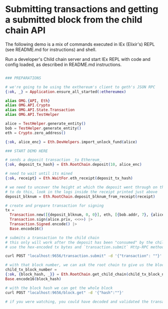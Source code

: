 # Submitting transactions and getting a submitted block from the child chain API

The following demo is a mix of commands executed in IEx (Elixir's) REPL (see README.md for instructions) and shell.

Run a developer's Child chain server and start IEx REPL with code and config loaded, as described in README.md instructions.

```elixir

### PREPARATIONS

# we're going to be using the exthereum's client to geth's JSON RPC
{:ok, _} = Application.ensure_all_started(:ethereumex)

alias OMG.{API, Eth}
alias OMG.API.Crypto
alias OMG.API.State.Transaction
alias OMG.API.TestHelper

alice = TestHelper.generate_entity()
bob = TestHelper.generate_entity()
eth = Crypto.zero_address()

{:ok, alice_enc} = Eth.DevHelpers.import_unlock_fund(alice)

### START DEMO HERE

# sends a deposit transaction _to Ethereum_
{:ok, deposit_tx_hash} = Eth.RootChain.deposit(10, alice_enc)

# need to wait until its mined
{:ok, receipt} = Eth.WaitFor.eth_receipt(deposit_tx_hash)

# we need to uncover the height at which the deposit went through on the root chain
# to do this, look in the logs inside the receipt printed just above
deposit_blknum = Eth.RootChain.deposit_blknum_from_receipt(receipt)

# create and prepare transaction for signing
tx =
  Transaction.new([{deposit_blknum, 0, 0}], eth, [{bob.addr, 7}, {alice.addr, 3}]) |>
  Transaction.sign(alice.priv, <<>>) |>
  Transaction.Signed.encode() |>
  Base.encode16()

```

```bash
# submits a transaction to the child chain
# this only will work after the deposit has been "consumed" by the child chain, be patient (~15sec)
# use the hex-encoded tx bytes and `transaction.submit` Http-RPC method described in README.md for child chain server

curl POST "localhost:9656/transaction.submit" -d '{"transaction": ""}'
```

```elixir
# with that block number, we can ask the root chain to give us the block hash
child_tx_block_number =
{:ok, {block_hash, _}} = Eth.RootChain.get_child_chain(child_tx_block_number)
Base.encode16(block_hash)
```

```bash
# with the block hash we can get the whole block
curl POST "localhost:9656/block.get" -d '{"hash":""}'

# if you were watching, you could have decoded and validated the transaction bytes in the block
```

